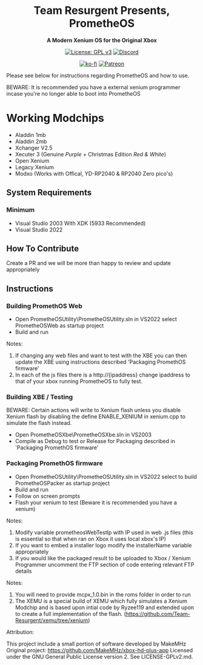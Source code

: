 <div align="center">

# Team Resurgent Presents, PrometheOS
**A Modern Xenium OS for the Original Xbox**

[![License: GPL v3](https://img.shields.io/badge/License-GPLv3-blue.svg)](https://github.com/Team-Resurgent/Repackinator/blob/main/LICENSE.md)
[![Discord](https://img.shields.io/badge/chat-on%20discord-7289da.svg?logo=discord)](https://discord.gg/VcdSfajQGK)

[![ko-fi](https://ko-fi.com/img/githubbutton_sm.svg)](https://ko-fi.com/J3J7L5UMN)
[![Patreon](https://img.shields.io/badge/Patreon-F96854?style=for-the-badge&logo=patreon&logoColor=white)](https://www.patreon.com/teamresurgent)

</div>

<div>

Please see below for instructions regarding PrometheOS and how to use.

BEWARE: It is recommended you have a external xenium programmer incase you're no longer able to boot into PrometheOS

# Working Modchips

* Aladdin 1mb
* Aladdin 2mb
* Xchanger V2.5
* Xecuter 3 (Genuine *Purple* + Christmas Edition *Red & White*)
* Open Xenium
* Legacy Xenium
* Modxo (Works with Offical, YD-RP2040 & RP2040 Zero pico's)

## System Requirements
### Minimum
* Visual Studio 2003 With XDK (5933 Recommended)
* Visual Studio 2022

## How To Contribute

Create a PR and we will be more than happy to review and update appropriately

## Instructions

### Building PromethOS Web

* Open PrometheOSUtility\PrometheOSUtility.sln in VS2022 select PrometheOSWeb as startup project
* Build and run

Notes:

1) If changing any web files and want to test with the XBE you can then update the XBE using instructions described 'Packaging PromethOS firmware'
2)  In each of the js files there is a http://{ipaddress} change ipaddress to that of your xbox running PrometheOS to fully test.

### Building XBE / Testing

BEWARE: Certain actions will write to Xenium flash unless you disable Xenium flash by disabling the define ENABLE_XENIUM in xenium.cpp to simulate the flash instead.
  
* Open PrometheOSXbe\PrometheOSXbe.sln in VS2003
* Compile as Debug to test or Release for Packaging described in 'Packaging PromethOS firmware'

### Packaging PromethOS firmware

* Open PrometheOSUtility\PrometheOSUtility.sln in VS2022 select to build PrometheOSPacker as startup project
* Build and run
* Follow on screen prompts
* Flash your xenium to test (Beware it is recommended you have a xenium)

Notes:

1) Modify variable prometheosWebTestIp with IP used in web .js files (this is essential so that when ran on Xbox it uses local xbox's IP)
2) If you want to embed a installer logo modify the installerName variable appropriately
3) If you would like the packaged result to be uploaded to Xbox / Xenium Programmer uncomment the FTP section of code entering relevant FTP details 

Notes: 

1) You will need to provide mcpx_1.0.bin in the roms folder in order to run
2) The XEMU is a special build of XEMU which fully simulates a Xenium Modchip and is based upon intial code by Ryzee119 and extended upon to create a full implementation of the flash. (https://github.com/Team-Resurgent/xemu/tree/xenium)

Attribution:

This project include a small portion of software developed by MakeMHz
Original project: https://github.com/MakeMHz/xbox-hd-plus-app
Licensed under the GNU General Public License version 2. See LICENSE-GPLv2.md.

</div>
